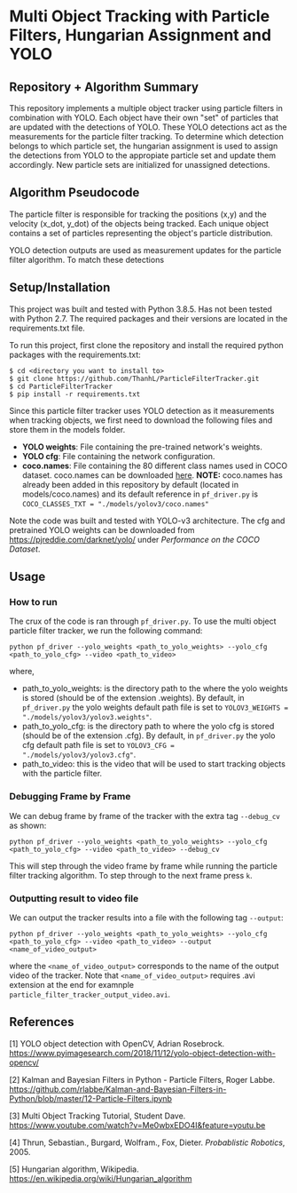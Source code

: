 # Multi Object Tracking with Particle Filters, Hungarian Assignment and YOLO

## Repository + Algorithm Summary 

This repository implements a multiple object tracker using particle filters in combination with YOLO. Each object have their own "set" of particles that are updated with the detections of YOLO. These YOLO detections act as the measurements for the particle filter tracking. To determine which detection belongs to which particle set, the hungarian assignment is used to assign the detections from YOLO to the appropiate particle set and update them accordingly. New particle sets are initialized for unassigned detections. 


## Algorithm Pseudocode

The particle filter is responsible for tracking the positions (x,y) and the velocity (x_dot, y_dot) of the objects being tracked. Each unique object contains a set of particles representing the object's particle distribution. 

YOLO detection outputs are used as measurement updates for the particle filter algorithm. To match these detections

## Setup/Installation

This project was built and tested with Python 3.8.5. Has not been tested with Python 2.7. The required packages and their versions are located in the requirements.txt file. 

To run this project, first clone the repository and install the required python packages with the requirements.txt:

```
$ cd <directory you want to install to>
$ git clone https://github.com/ThanhL/ParticleFilterTracker.git
$ cd ParticleFilterTracker
$ pip install -r requirements.txt
```

Since this particle filter tracker uses YOLO detection as it measurements when tracking objects, we first need to download the following files and store them in the models folder. 

* **YOLO weights**: File containing the pre-trained network's weights.
* **YOLO cfg**: File containing the network configuration.
* **coco.names**: File containing the 80 different class names used in COCO dataset. coco.names can be downloaded [here](https://github.com/pjreddie/darknet/blob/master/data/coco.names). **NOTE:** coco.names has already been added in this repository by default (located in models/coco.names) and its default reference in  `pf_driver.py` is  `COCO_CLASSES_TXT = "./models/yolov3/coco.names"`

Note the code was built and tested with YOLO-v3 architecture. The cfg and pretrained YOLO weights can be downloaded from  https://pjreddie.com/darknet/yolo/ under *Performance on the COCO Dataset*.

## Usage

### How to run
The crux of the code is ran through `pf_driver.py`. To use the multi object particle filter tracker, we run the following command:

```
python pf_driver --yolo_weights <path_to_yolo_weights> --yolo_cfg <path_to_yolo_cfg> --video <path_to_video>
``` 

where,
* path_to_yolo_weights: is the directory path to the where the yolo weights is stored (should be of the extension .weights). By default, in `pf_driver.py` the yolo weights default path file is set to `YOLOV3_WEIGHTS = "./models/yolov3/yolov3.weights"`.
* path_to_yolo_cfg: is the directory path to where the yolo cfg is stored (should be of the extension .cfg). By default, in `pf_driver.py` the yolo cfg default path file is set to `YOLOV3_CFG = "./models/yolov3/yolov3.cfg"`.
* path_to_video: this is the video that will be used to start tracking objects with the particle filter.


### Debugging Frame by Frame
We can debug frame by frame of the tracker with the extra tag `--debug_cv` as shown:

```
python pf_driver --yolo_weights <path_to_yolo_weights> --yolo_cfg <path_to_yolo_cfg> --video <path_to_video> --debug_cv
``` 
This will step through the video frame by frame while running the particle filter tracking algorithm. To step through to the next frame press `k`.

### Outputting result to video file
We can output the tracker results into a file with the following tag `--output`:

```
python pf_driver --yolo_weights <path_to_yolo_weights> --yolo_cfg <path_to_yolo_cfg> --video <path_to_video> --output <name_of_video_output>
```

where the `<name_of_video_output>` corresponds to the name of the output video of the tracker. Note that `<name_of_video_output>` requires .avi extension at the end for examnple `particle_filter_tracker_output_video.avi`.



## References
[1] YOLO object detection with OpenCV, Adrian Rosebrock. https://www.pyimagesearch.com/2018/11/12/yolo-object-detection-with-opencv/

[2] Kalman and Bayesian Filters in Python - Particle Filters, Roger Labbe. https://github.com/rlabbe/Kalman-and-Bayesian-Filters-in-Python/blob/master/12-Particle-Filters.ipynb

[3] Multi Object Tracking Tutorial, Student Dave. https://www.youtube.com/watch?v=Me0wbxEDO4I&feature=youtu.be

[4] Thrun, Sebastian., Burgard, Wolfram., Fox, Dieter. *Probablistic Robotics*, 2005.

[5] Hungarian algorithm, Wikipedia. https://en.wikipedia.org/wiki/Hungarian_algorithm